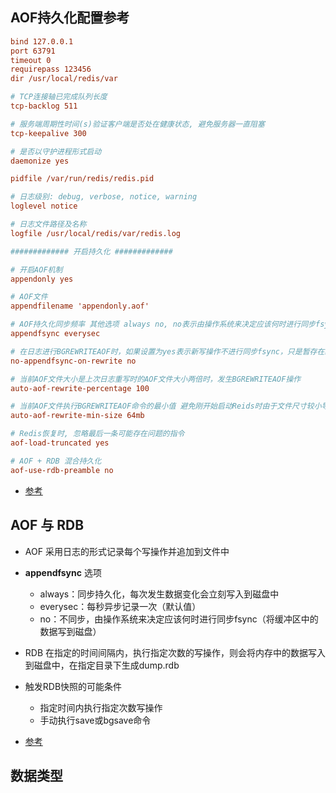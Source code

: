 ## AOF持久化配置参考
```ini
bind 127.0.0.1
port 63791
timeout 0
requirepass 123456
dir /usr/local/redis/var

# TCP连接轴已完成队列长度
tcp-backlog 511

# 服务端周期性时间(s)验证客户端是否处在健康状态, 避免服务器一直阻塞
tcp-keepalive 300

# 是否以守护进程形式启动
daemonize yes

pidfile /var/run/redis/redis.pid

# 日志级别: debug, verbose, notice, warning
loglevel notice

# 日志文件路径及名称
logfile /usr/local/redis/var/redis.log

############# 开启持久化 #############

# 开启AOF机制
appendonly yes

# AOF文件
appendfilename 'appendonly.aof'

# AOF持久化同步频率 其他选项 always no, no表示由操作系统来决定应该何时进行同步fsync
appendfsync everysec

# 在日志进行BGREWRITEAOF时，如果设置为yes表示新写操作不进行同步fsync，只是暂存在缓冲区里，避免造成磁盘IO操作冲突，等重写完成后在写入。redis中默认为no
no-appendfsync-on-rewrite no

# 当前AOF文件大小是上次日志重写时的AOF文件大小两倍时，发生BGREWRITEAOF操作
auto-aof-rewrite-percentage 100

# 当前AOF文件执行BGREWRITEAOF命令的最小值 避免刚开始启动Reids时由于文件尺寸较小导致频繁的BGREWRITEAOF
auto-aof-rewrite-min-size 64mb

# Redis恢复时, 忽略最后一条可能存在问题的指令
aof-load-truncated yes

# AOF + RDB 混合持久化
aof-use-rdb-preamble no
```

* [参考](https://www.cnblogs.com/joshua317/p/5635297.html)

## AOF 与 RDB
* AOF 采用日志的形式记录每个写操作并追加到文件中
* **appendfsync** 选项
    * always：同步持久化，每次发生数据变化会立刻写入到磁盘中
    * everysec：每秒异步记录一次（默认值）
    * no：不同步，由操作系统来决定应该何时进行同步fsync（将缓冲区中的数据写到磁盘）
* RDB 在指定的时间间隔内，执行指定次数的写操作，则会将内存中的数据写入到磁盘中，在指定目录下生成dump.rdb
* 触发RDB快照的可能条件
    * 指定时间内执行指定次数写操作
    * 手动执行save或bgsave命令

* [参考](https://www.cnblogs.com/itdragon/p/7906481.html)

## 数据类型